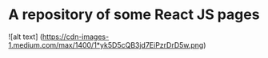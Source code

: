 # A repository of some React JS pages
![alt text] (https://cdn-images-1.medium.com/max/1400/1*yk5D5cQB3jd7EiPzrDrD5w.png)
